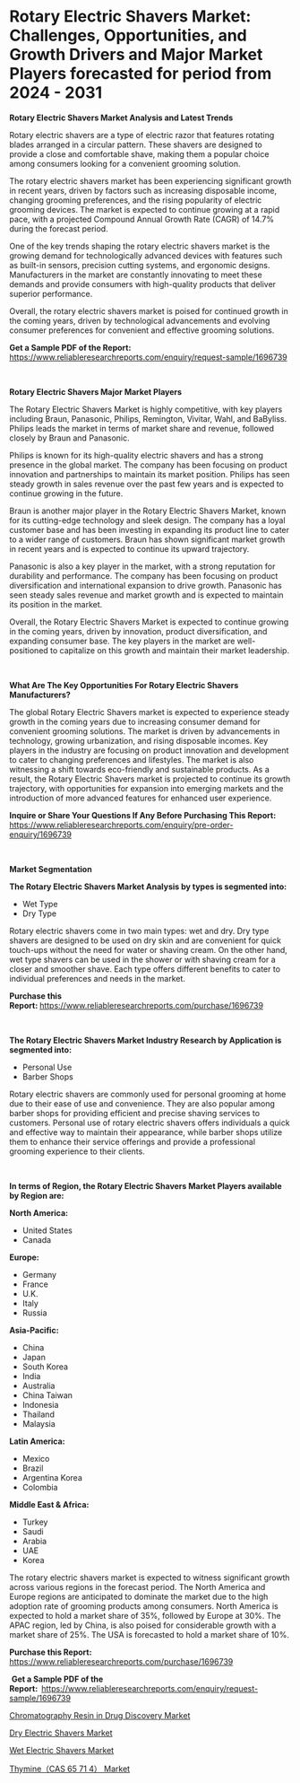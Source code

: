 <p><h1>Rotary Electric Shavers Market: Challenges, Opportunities, and Growth Drivers and Major Market Players forecasted for period from 2024 - 2031</h1></p><p><strong>Rotary Electric Shavers Market Analysis and Latest Trends</strong></p>
<p><p>Rotary electric shavers are a type of electric razor that features rotating blades arranged in a circular pattern. These shavers are designed to provide a close and comfortable shave, making them a popular choice among consumers looking for a convenient grooming solution.</p><p>The rotary electric shavers market has been experiencing significant growth in recent years, driven by factors such as increasing disposable income, changing grooming preferences, and the rising popularity of electric grooming devices. The market is expected to continue growing at a rapid pace, with a projected Compound Annual Growth Rate (CAGR) of 14.7% during the forecast period.</p><p>One of the key trends shaping the rotary electric shavers market is the growing demand for technologically advanced devices with features such as built-in sensors, precision cutting systems, and ergonomic designs. Manufacturers in the market are constantly innovating to meet these demands and provide consumers with high-quality products that deliver superior performance.</p><p>Overall, the rotary electric shavers market is poised for continued growth in the coming years, driven by technological advancements and evolving consumer preferences for convenient and effective grooming solutions.</p></p>
<p><strong>Get a Sample PDF of the Report:&nbsp;</strong> <a href="https://www.reliableresearchreports.com/enquiry/request-sample/1696739">https://www.reliableresearchreports.com/enquiry/request-sample/1696739</a></p>
<p>&nbsp;</p>
<p><strong>Rotary Electric Shavers Major Market Players</strong></p>
<p><p>The Rotary Electric Shavers Market is highly competitive, with key players including Braun, Panasonic, Philips, Remington, Vivitar, Wahl, and BaByliss. Philips leads the market in terms of market share and revenue, followed closely by Braun and Panasonic.</p><p>Philips is known for its high-quality electric shavers and has a strong presence in the global market. The company has been focusing on product innovation and partnerships to maintain its market position. Philips has seen steady growth in sales revenue over the past few years and is expected to continue growing in the future.</p><p>Braun is another major player in the Rotary Electric Shavers Market, known for its cutting-edge technology and sleek design. The company has a loyal customer base and has been investing in expanding its product line to cater to a wider range of customers. Braun has shown significant market growth in recent years and is expected to continue its upward trajectory.</p><p>Panasonic is also a key player in the market, with a strong reputation for durability and performance. The company has been focusing on product diversification and international expansion to drive growth. Panasonic has seen steady sales revenue and market growth and is expected to maintain its position in the market.</p><p>Overall, the Rotary Electric Shavers Market is expected to continue growing in the coming years, driven by innovation, product diversification, and expanding consumer base. The key players in the market are well-positioned to capitalize on this growth and maintain their market leadership.</p></p>
<p>&nbsp;</p>
<p><strong>What Are The Key Opportunities For Rotary Electric Shavers Manufacturers?</strong></p>
<p><p>The global Rotary Electric Shavers market is expected to experience steady growth in the coming years due to increasing consumer demand for convenient grooming solutions. The market is driven by advancements in technology, growing urbanization, and rising disposable incomes. Key players in the industry are focusing on product innovation and development to cater to changing preferences and lifestyles. The market is also witnessing a shift towards eco-friendly and sustainable products. As a result, the Rotary Electric Shavers market is projected to continue its growth trajectory, with opportunities for expansion into emerging markets and the introduction of more advanced features for enhanced user experience.</p></p>
<p><strong>Inquire or Share Your Questions If Any Before Purchasing This Report:</strong> <a href="https://www.reliableresearchreports.com/enquiry/pre-order-enquiry/1696739">https://www.reliableresearchreports.com/enquiry/pre-order-enquiry/1696739</a></p>
<p>&nbsp;</p>
<p><strong>Market Segmentation</strong></p>
<p><strong>The Rotary Electric Shavers Market Analysis by types is segmented into:</strong></p>
<p><ul><li>Wet Type</li><li>Dry Type</li></ul></p>
<p><p>Rotary electric shavers come in two main types: wet and dry. Dry type shavers are designed to be used on dry skin and are convenient for quick touch-ups without the need for water or shaving cream. On the other hand, wet type shavers can be used in the shower or with shaving cream for a closer and smoother shave. Each type offers different benefits to cater to individual preferences and needs in the market.</p></p>
<p><strong>Purchase this Report:&nbsp;</strong><a href="https://www.reliableresearchreports.com/purchase/1696739">https://www.reliableresearchreports.com/purchase/1696739</a></p>
<p>&nbsp;</p>
<p><strong>The Rotary Electric Shavers Market Industry Research by Application is segmented into:</strong></p>
<p><ul><li>Personal Use</li><li>Barber Shops</li></ul></p>
<p><p>Rotary electric shavers are commonly used for personal grooming at home due to their ease of use and convenience. They are also popular among barber shops for providing efficient and precise shaving services to customers. Personal use of rotary electric shavers offers individuals a quick and effective way to maintain their appearance, while barber shops utilize them to enhance their service offerings and provide a professional grooming experience to their clients.</p></p>
<p>&nbsp;</p>
<p><strong>In terms of Region, the Rotary Electric Shavers Market Players available by Region are:</strong></p>
<p>
    <p> <strong> North America: </strong>
        <ul>
            <li>United States</li>
            <li>Canada</li>
        </ul>
        </p> 
    <p> <strong> Europe: </strong>
        <ul>
            <li>Germany</li>
            <li>France</li>
            <li>U.K.</li>
            <li>Italy</li>
            <li>Russia</li>
        </ul>
        </p> 
    <p> <strong> Asia-Pacific: </strong>
        <ul>
            <li>China</li>
            <li>Japan</li>
            <li>South Korea</li>
            <li>India</li>
            <li>Australia</li>
            <li>China Taiwan</li>
            <li>Indonesia</li>
            <li>Thailand</li>
            <li>Malaysia</li>
        </ul>
        </p> 
    <p> <strong> Latin America: </strong>
        <ul>
            <li>Mexico</li>
            <li>Brazil</li>
            <li>Argentina Korea</li>
            <li>Colombia</li>
        </ul>
        </p> 
    <p> <strong> Middle East & Africa: </strong>
        <ul>
            <li>Turkey</li>
            <li>Saudi</li>
            <li>Arabia</li>
            <li>UAE</li>
            <li>Korea</li>
        </ul>
    </p>
    </p>
<p><p>The rotary electric shavers market is expected to witness significant growth across various regions in the forecast period. The North America and Europe regions are anticipated to dominate the market due to the high adoption rate of grooming products among consumers. North America is expected to hold a market share of 35%, followed by Europe at 30%. The APAC region, led by China, is also poised for considerable growth with a market share of 25%. The USA is forecasted to hold a market share of 10%.</p></p>
<p><strong>Purchase this Report: </strong><a href="https://www.reliableresearchreports.com/purchase/1696739">https://www.reliableresearchreports.com/purchase/1696739</a></p>
<p>&nbsp;<strong>Get a Sample PDF of the Report:&nbsp;&nbsp;</strong><a href="https://www.reliableresearchreports.com/enquiry/request-sample/1696739">https://www.reliableresearchreports.com/enquiry/request-sample/1696739</a></p>
<p><strong></strong></p>
<p><p><a href="https://issuu.com/reportprime-2/docs/chromatography-resin-in-drug-discovery-market-size">Chromatography Resin in Drug Discovery Market</a></p><p><a href="https://github.com/zjyglelu/Market-Research-Report-List-1/blob/main/dry-electric-shavers-market.md">Dry Electric Shavers Market</a></p><p><a href="https://github.com/mbisetmhermsr/Market-Research-Report-List-1/blob/main/wet-electric-shavers-market.md">Wet Electric Shavers Market</a></p><p><a href="https://issuu.com/reportprime-2/docs/thyminecas-65-71-4-market-size-2030.pptx">Thymine（CAS 65 71 4） Market</a></p></p>